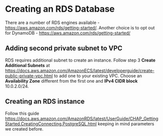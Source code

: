 # Creating an RDS Database

There are a number of RDS engines available - https://aws.amazon.com/rds/getting-started/. Another choice is to opt out for DynamoDB - https://aws.amazon.com/rds/getting-started/ 

## Adding second private subnet to VPC

RDS requires additional subnet to create an instance. Follow step 3 **Create Additional Subnets**
 at https://docs.aws.amazon.com/AmazonECS/latest/developerguide/create-public-private-vpc.html to add one to your existing VPC. Choose an **Availability Zone** different from the first one and **IPv4 CIDR block** 10.0.2.0/24.

## Creating an RDS instance

Follow this guide https://docs.aws.amazon.com/AmazonRDS/latest/UserGuide/CHAP_GettingStarted.CreatingConnecting.PostgreSQL.html keeping in mind parameters we created before.
